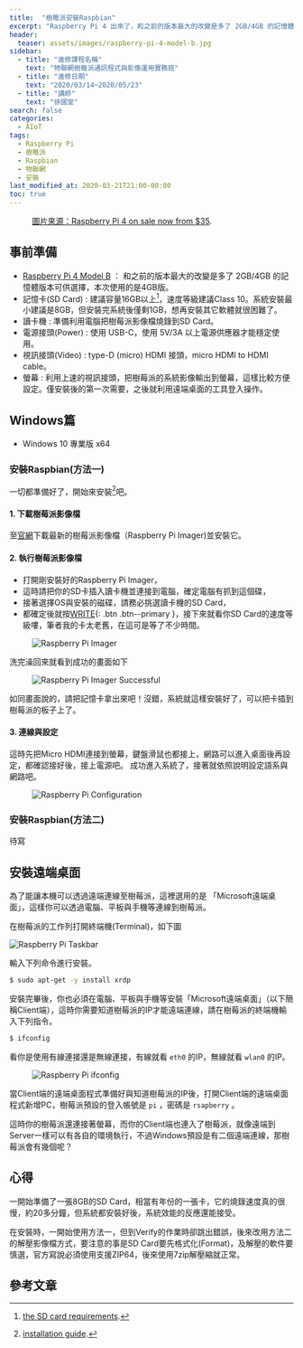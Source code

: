 ```yaml
---
title:  "樹莓派安裝Raspbian"
excerpt: "Raspberry Pi 4 出來了，和之前的版本最大的改變是多了 2GB/4GB 的記憶體版本可供選擇！"
header:
  teaser: assets/images/raspberry-pi-4-model-b.jpg
sidebar:
  - title: "進修課程名稱"
    text: "物聯網樹莓派通訊程式與影像運用實務班"
  - title: "進修日期"
    text: "2020/03/14~2020/05/23"
  - title: "講師"
    text: "徐國堂"
search: false
categories: 
  - AIoT
tags:
  - Raspberry Pi
  - 樹莓派
  - Raspbian
  - 物聯網
  - 安裝
last_modified_at: 2020-03-21T21:00-00:00
toc: true
---
```


<figure class="align-center">
  <img src="{{ site.url }}{{ site.baseurl }}/assets/images/raspberry-pi-4-model-b.jpg" alt="">
  <figcaption><a href="https://www.raspberrypi.org/blog/raspberry-pi-4-on-sale-now-from-35/" title="Raspberry Pi 4 on sale now from $35">圖片來源：Raspberry Pi 4 on sale now from $35</a>.</figcaption>
</figure> 

## 事前準備
* [Raspberry Pi 4 Model B](https://www.raspberrypi.com.tw/28040/raspberry-pi-4-model-b/) ： 和之前的版本最大的改變是多了 2GB/4GB 的記憶體版本可供選擇，本次使用的是4GB版。
* 記憶卡(SD Card) : 建議容量16GB以上[^sd-cards]，速度等級建議Class 10。系統安裝最小建議是8GB，但安裝完系統後僅剩1GB，想再安裝其它軟體就很困難了。
* 讀卡機 : 準備利用電腦把樹莓派影像檔燒錄到SD Card。
* 電源接頭(Power) : 使用 USB-C，使用 5V/3A 以上電源供應器才能穩定使用。
* 視訊接頭(Video) :  type-D (micro) HDMI 接頭，micro HDMI to HDMI cable。
* 螢幕 : 利用上速的視訊接頭，把樹莓派的系統影像輸出到螢幕，這樣比較方便設定。僅安裝後的第一次需要，之後就利用遠端桌面的工具登入操作。

[^sd-cards]: [the SD card requirements](https://www.raspberrypi.org/documentation/installation/sd-cards.md).


## Windows篇
* Windows 10 專業版 x64

### 安裝Raspbian(方法一)

一切都準備好了，開始來安裝[^installation]吧。

[^installation]: [installation guide](https://www.raspberrypi.org/documentation/installation/installing-images/README.md).

#### 1. 下載樹莓派影像檔
至[官網](https://www.raspberrypi.org/downloads/)下載最新的樹莓派影像檔（Raspberry Pi Imager)並安裝它。

#### 2. 執行樹莓派影像檔
* 打開剛安裝好的Raspberry Pi Imager，
* 這時請把你的SD卡插入讀卡機並連接到電腦，確定電腦有抓到這個碟，
* 接著選擇OS與安裝的磁碟，請務必挑選讀卡機的SD Card，
* 都確定後就按[WRITE](#link){: .btn .btn--primary }，接下來就看你SD Card的速度等級嘍，筆者我的卡太老舊，在這可是等了不少時間。

<figure>
  <img src="{{ '/assets/images/raspberry-pi-imager.png' | relative_url }}" alt="Raspberry Pi Imager">
</figure>
洗完澡回來就看到成功的畫面如下
<figure>
  <img src="{{ '/assets/images/raspberry-pi-imager-successful.png' | relative_url }}" alt="Raspberry Pi Imager Successful">
</figure>

如同畫面說的，請把記憶卡拿出來吧！沒錯，系統就這樣安裝好了，可以把卡插到樹莓派的板子上了。

#### 3. 連線與設定

這時先把Micro HDMI連接到螢幕，鍵盤滑鼠也都接上，網路可以進入桌面後再設定，都確認接好後，接上電源吧。
成功進入系統了，接著就依照說明設定語系與網路吧。

<figure>
  <img src="{{ '/assets/images/raspberry-pi-configuration.png' | relative_url }}" alt="Raspberry Pi Configuration">
</figure>

### 安裝Raspbian(方法二)
待寫

## 安裝遠端桌面

為了能讓本機可以透過遠端連線至樹莓派，這裡選用的是 「Microsoft遠端桌面」，這樣你可以透過電腦、平板與手機等連線到樹莓派。 

在樹莓派的工作列打開終端機(Terminal)，如下圖

<img src="{{ '/assets/images/raspberry-pi-taskbar.png' | relative_url }}" alt="Raspberry Pi Taskbar">

輸入下列命令進行安裝。

```bash
$ sudo apt-get -y install xrdp
```

安裝完畢後，你也必須在電腦、平板與手機等安裝「Microsoft遠端桌面」（以下簡稱Client端），這時你需要知道樹莓派的IP才能遠端連線，請在樹莓派的終端機輸入下列指令。

```bash
$ ifconfig
```

看你是使用有線連接還是無線連接，有線就看 `eth0` 的IP，無線就看 `wlan0` 的IP。

<figure>
  <img src="{{ '/assets/images/raspberry-pi-get-ipconfig.png' | relative_url }}" alt="Raspberry Pi ifconfig">
</figure>

當Client端的遠端桌面程式準備好與知道樹莓派的IP後，打開Client端的遠端桌面程式新增PC，樹莓派預設的登入帳號是 `pi` ，密碼是 `rsapberry` 。

這時你的樹莓派還連接著螢幕，而你的Client端也連入了樹莓派，就像遠端到Server一樣可以有各自的環境執行，不過Windows預設是有二個遠端連線，那樹莓派會有幾個呢？

## 心得
一開始準備了一張8GB的SD Card，相當有年份的一張卡，它的燒錄速度真的很慢，約20多分鐘，但系統都安裝好後，系統效能的反應還能接受。

在安裝時，一開始使用方法一，但到Verify的作業時卻跳出錯誤，後來改用方法二的解壓影像檔方式，要注意的事是SD Card要先格式化(Format)，及解壓的軟件要慎選，官方寫說必須使用支援ZIP64，後來使用7zip解壓縮就正常。

## 參考文章 ##
